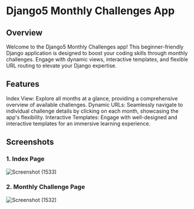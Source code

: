 # Django5 Monthly Challenges App
## Overview
Welcome to the Django5 Monthly Challenges app! This beginner-friendly Django application is designed to boost your coding skills through monthly challenges. Engage with dynamic views, interactive templates, and flexible URL routing to elevate your Django expertise.

## Features
Index View: Explore all months at a glance, providing a comprehensive overview of available challenges.
Dynamic URLs: Seamlessly navigate to individual challenge details by clicking on each month, showcasing the app's flexibility.
Interactive Templates: Engage with well-designed and interactive templates for an immersive learning experience.
## Screenshots
### 1. Index Page
![Screenshot (1533)](https://github.com/striderzz/Django-Daily-Challenges-Webapp/assets/72110940/f8c52c23-cc5a-4268-a3f4-7c15709910bb)

### 2. Monthly Challenge Page
![Screenshot (1532)](https://github.com/striderzz/Django-Daily-Challenges-Webapp/assets/72110940/98324f67-6885-4a72-8c0d-f9acb82826a3)
